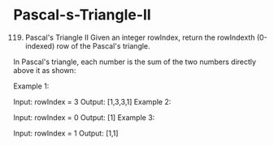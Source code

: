 # Pascal-s-Triangle-II
119. Pascal's Triangle II
Given an integer rowIndex, return the rowIndexth (0-indexed) row of the Pascal's triangle.

In Pascal's triangle, each number is the sum of the two numbers directly above it as shown:


 

Example 1:

Input: rowIndex = 3
Output: [1,3,3,1]
Example 2:

Input: rowIndex = 0
Output: [1]
Example 3:

Input: rowIndex = 1
Output: [1,1]
